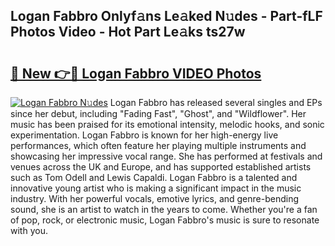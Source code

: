 ## Logan Fabbro Onlyf𝚊ns Le𝚊ked N𝚞des - Part-fLF Photos Video - Hot Part Le𝚊ks ts27w

# <h2><a href="http://ac54499.deff.icu/?id=Logan+Fabbro">🔗 New 👉🔴 Logan Fabbro VIDEO Photos</a></h2>

[![Logan Fabbro N𝚞des](https://i.imgur.com/rIISA9y.gif)](http://ac54499.deff.icu/?id=Logan+Fabbro)
Logan Fabbro has released several singles and EPs since her debut, including "Fading Fast", "Ghost", and "Wildflower". Her music has been praised for its emotional intensity, melodic hooks, and sonic experimentation. Logan Fabbro is known for her high-energy live performances, which often feature her playing multiple instruments and showcasing her impressive vocal range. She has performed at festivals and venues across the UK and Europe, and has supported established artists such as Tom Odell and Lewis Capaldi. Logan Fabbro is a talented and innovative young artist who is making a significant impact in the music industry. With her powerful vocals, emotive lyrics, and genre-bending sound, she is an artist to watch in the years to come. Whether you're a fan of pop, rock, or electronic music, Logan Fabbro's music is sure to resonate with you.
